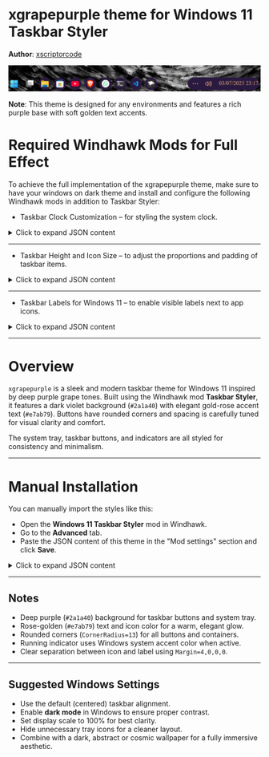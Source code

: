 # xgrapepurple theme for Windows 11 Taskbar Styler

**Author**: [xscriptorcode](https://github.com/xscriptorcode)

![Demonstration](screenshot.png)

**Note**: This theme is designed for any environments and features a rich purple base with soft golden text accents.

# Required Windhawk Mods for Full Effect
To achieve the full implementation of the xgrapepurple theme, make sure to have your windows on dark theme and install and configure the following Windhawk mods in addition to Taskbar Styler:

- Taskbar Clock Customization – for styling the system clock.

<details>
<summary>Click to expand JSON content</summary>

```json
{
  "ShowSeconds": 1,
  "TimeFormat": "HH':'mm",
  "DateFormat": "dd'/'MM'/'yyyy",
  "WeekdayFormat": "",
  "TopLine": "",
  "MiddleLine": "",
  "BottomLine": "%date% %time%",
  "TooltipLine": "%web1_full%",
  "Width": 180,
  "Height": 60,
  "TextSpacing": 0,
  "TimeStyle.Visible": 1,
  "TimeStyle.TextColor": "#e7ab79",
  "TimeStyle.TextAlignment": "Center",
  "TimeStyle.FontSize": 11,
  "TimeStyle.FontFamily": "JetBrainsMono NF",
  "TimeStyle.FontWeight": "ExtraLight",
  "TimeStyle.FontStyle": "",
  "TimeStyle.FontStretch": "",
  "TimeStyle.CharacterSpacing": 0,
  "DateStyle.TextColor": "#e7ab79",
  "DateStyle.TextAlignment": "Center",
  "DateStyle.FontSize": 11,
  "DateStyle.FontFamily": "Times New Roman",
  "DateStyle.FontWeight": "Light",
  "DateStyle.FontStyle": "Normal",
  "DateStyle.FontStretch": "SemiCondensed",
  "DateStyle.CharacterSpacing": 1,
  "oldTaskbarOnWin11": 0,
  "MaxWidth": 0,
  "TimeStyle.Hidden": 1,
  "DateStyle.Hidden": 0
}

```

</details>

---

- Taskbar Height and Icon Size – to adjust the proportions and padding of taskbar items.

<details>
<summary>Click to expand JSON content</summary>

```json

{
  "IconSize": 15,
  "TaskbarHeight": 35,
  "TaskbarButtonWidth": 30
}

```

</details>

---

- Taskbar Labels for Windows 11 – to enable visible labels next to app icons.

<details>
<summary>Click to expand JSON content</summary>

```json

{
  "taskbarItemWidth": 60,
  "minimumTaskbarItemWidth": 50,
  "maximumTaskbarItemWidth": 120,
  "runningIndicatorStyle": "centerFixed",
  "progressIndicatorStyle": "sameAsRunningIndicatorStyle",
  "fontSize": 12,
  "leftAndRightPaddingSize": 8,
  "spaceBetweenIconAndLabel": 8,
  "labelForSingleItem": "%name%",
  "labelForMultipleItems": "[%amount%] %name%",
  "mode": "labelsWithCombining",
  "excludedPrograms[0]": "excluded1.exe",
  "alwaysShowThumbnailLabels": 0,
  "fontFamily": "",
  "runningIndicatorHeight": 0,
  "runningIndicatorVerticalOffset": 0
}

```

</details>

---

# Overview

`xgrapepurple` is a sleek and modern taskbar theme for Windows 11 inspired by deep purple grape tones. Built using the Windhawk mod **Taskbar Styler**, it features a dark violet background (`#2a1a40`) with elegant gold-rose accent text (`#e7ab79`). Buttons have rounded corners and spacing is carefully tuned for visual clarity and comfort.

The system tray, taskbar buttons, and indicators are all styled for consistency and minimalism.

---

# Manual Installation

You can manually import the styles like this:

- Open the **Windows 11 Taskbar Styler** mod in Windhawk.
- Go to the **Advanced** tab.
- Paste the JSON content of this theme in the "Mod settings" section and click **Save**.

<details>
<summary>Click to expand JSON content</summary>

```json

{
  "theme": "xgrapepurple",
  "controlStyles[0].target": "Taskbar.TaskListButton",
  "controlStyles[0].styles[0]": "CornerRadius=13",
  "resourceVariables[0].variableKey": "",
  "resourceVariables[0].value": "",
  "controlStyles[1].target": "SystemTray.TextIconContent > Grid#ContainerGrid > SystemTray.AdaptiveTextBlock#Base > TextBlock#InnerTextBlock",
  "controlStyles[1].styles[0]": "FontSize=16",
  "controlStyles[1].styles[1]": "Foreground=#e7ab79",
  "controlStyles[2].target": "SystemTray.NotifyIconView#NotifyItemIcon",
  "controlStyles[2].styles[0]": "MinWidth=25",
  "controlStyles[3].target": "SystemTray.OmniButton#ControlCenterButton > Grid > ContentPresenter > ItemsPresenter > StackPanel > ContentPresenter[1] > SystemTray.IconView > Grid > Grid",
  "controlStyles[3].styles[0]": "Visibility=Collapsed",
  "controlStyles[4].target": "SystemTray.TextIconContent > Grid#ContainerGrid",
  "controlStyles[4].styles[0]": "Padding=2",
  "controlStyles[5].target": "SystemTray.ChevronIconView",
  "controlStyles[5].styles[0]": "MinWidth=27",
  "controlStyles[6].target": "SystemTray.OmniButton#NotificationCenterButton > Grid > ContentPresenter > ItemsPresenter > StackPanel > ContentPresenter > SystemTray.IconView#SystemTrayIcon > Grid > Grid > SystemTray.TextIconContent",
  "controlStyles[6].styles[0]": "Visibility=Collapsed",
  "controlStyles[7].target": "Taskbar.TaskListLabeledButtonPanel > Border#BackgroundElement",
  "controlStyles[7].styles[0]": "Background=#2a1a40",
  "controlStyles[7].styles[1]": "CornerRadius=13",
  "controlStyles[8].target": "Grid#SystemTrayFrameGrid",
  "controlStyles[8].styles[0]": "Background=#2a1a40",
  "controlStyles[8].styles[1]": "CornerRadius=13",
  "controlStyles[8].styles[2]": "Margin=0,5,4,5",
  "controlStyles[8].styles[3]": "Padding=2,0,-18,0",
  "controlStyles[9].target": "Taskbar.TaskListButton > Grid > Rectangle#RunningIndicator",
  "controlStyles[9].styles[0]": "Height=3",
  "controlStyles[9].styles[1]": "RadiusX=1.5",
  "controlStyles[9].styles[2]": "RadiusY=1.5",
  "controlStyles[9].styles[3]": "Fill@ActiveNormal=SystemAccentColor",
  "controlStyles[9].styles[4]": "Fill@InactiveNormal=#33475b",
  "controlStyles[9].styles[5]": "VerticalAlignment=Bottom",
  "controlStyles[9].styles[6]": "Margin=16,0,16,4",
  "controlStyles[9].styles[7]": "StrokeThickness=0",
  "controlStyles[10].target": "SystemTray.ImageIconContent > Grid#ContainerGrid > Image",
  "controlStyles[10].styles[0]": "Width=13",
  "controlStyles[11].target": "SystemTray.TextIconContent > Grid#ContainerGrid > SystemTray.AdaptiveTextBlock#Base > TextBlock#InnerTextBlock",
  "controlStyles[11].styles[0]": "FontSize=13",
  "controlStyles[11].styles[1]": "Foreground=#e7ab79",
  "controlStyles[12].target": "TextBlock#LabelControl",
  "controlStyles[12].styles[0]": "FontFamily=Segoe UI Medium",
  "controlStyles[12].styles[1]": "Foreground=#e7ab79",
  "controlStyles[12].styles[2]": "Margin=1,0,0,0",
  "controlStyles[13].target": "Taskbar.ExperienceToggleButton#LaunchListButton[AutomationProperties.AutomationId=StartButton]",
  "controlStyles[13].styles[0]": "Visibility=Visible",
  "controlStyles[14].target": "Windows.UI.Xaml.Controls.TextBlock#InnerTextBlock[Text=]",
  "controlStyles[14].styles[0]": "Text=",
  "controlStyles[14].styles[1]": "Foreground=#e7ab79",
  "controlStyles[15].target": "Rectangle#BackgroundFill",
  "controlStyles[15].styles[0]": "Fill=Transparent",
  "controlStyles[16].target": "Rectangle#BackgroundStroke",
  "controlStyles[16].styles[0]": "Fill=Transparent"
}


```

</details>

---

## Notes

- Deep purple (`#2a1a40`) background for taskbar buttons and system tray.
- Rose-golden (`#e7ab79`) text and icon color for a warm, elegant glow.
- Rounded corners (`CornerRadius=13`) for all buttons and containers.
- Running indicator uses Windows system accent color when active.
- Clear separation between icon and label using `Margin=4,0,0,0`.

---

## Suggested Windows Settings

- Use the default (centered) taskbar alignment.
- Enable **dark mode** in Windows to ensure proper contrast.
- Set display scale to 100% for best clarity.
- Hide unnecessary tray icons for a cleaner layout.
- Combine with a dark, abstract or cosmic wallpaper for a fully immersive aesthetic.
